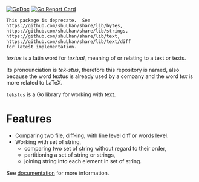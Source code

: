 [![GoDoc](https://godoc.org/github.com/shuLhan/tekstus?status.svg)](https://godoc.org/github.com/shuLhan/tekstus)
[![Go Report Card](https://goreportcard.com/badge/github.com/shuLhan/tekstus)](https://goreportcard.com/report/github.com/shuLhan/tekstus)

    This package is deprecate.  See
    https://github.com/shuLhan/share/lib/bytes,
    https://github.com/shuLhan/share/lib/strings,
    https://github.com/shuLhan/share/lib/text,
    https://github.com/shuLhan/share/lib/text/diff
    for latest implementation.

_textus_ is a latin word for _textual_, meaning of or relating to a text or
texts.

Its pronounciation is _tek-stus_, therefore this repository is named, also
because the word textus is already used by a company and the word _tex_ is
more related to LaTeX.

`tekstus` is a Go library for working with text.

# Features

- Comparing two file, diff-ing, with line level diff or words level.
- Working with set of string,
  - comparing two set of string without regard to their order,
  - partitioning a set of string or strings,
  - joining string into each element in set of string.

See [documentation](https://godoc.org/github.com/shuLhan/tekstus) for more
information.
